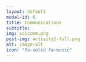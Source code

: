 ```yaml
---
layout: default
modal-id: 6
title: Communications
subtitle: 
img: scicomm.png
post-img: activity1-full.png
alt: image-alt
icon: "fa-solid fa-music"
---
```

